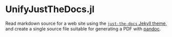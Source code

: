 # UnifyJustTheDocs.jl

Read markdown source for a web site using the  [`just-the-docs` Jekyll theme](https://pmarsceill.github.io/just-the-docs/), and create a single source file suitable for generating a PDF with [pandoc](http://pandoc.org).